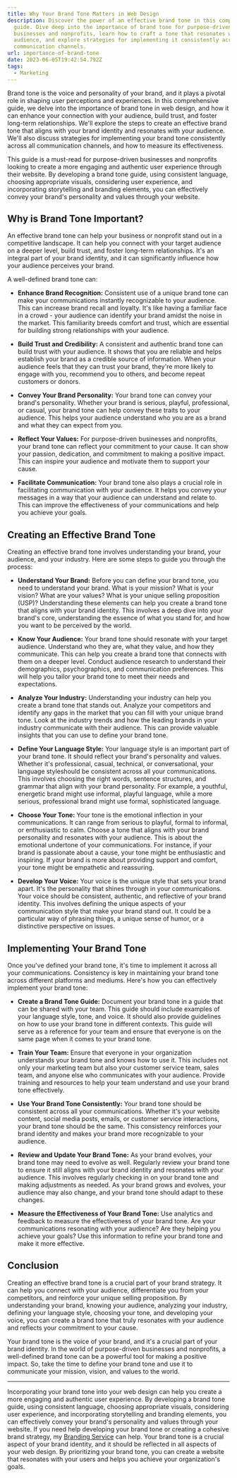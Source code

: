 ```yaml
---
title: Why Your Brand Tone Matters in Web Design
description: Discover the power of an effective brand tone in this comprehensive
  guide. Dive deep into the importance of brand tone for purpose-driven
  businesses and nonprofits, learn how to craft a tone that resonates with your
  audience, and explore strategies for implementing it consistently across all
  communication channels.
url: importance-of-brand-tone
date: 2023-06-05T19:42:54.792Z
tags:
  - Marketing
---
```


Brand tone is the voice and personality of your brand, and it plays a pivotal role in shaping user perceptions and experiences. In this comprehensive guide, we delve into the importance of brand tone in web design, and how it can enhance your connection with your audience, build trust, and foster long-term relationships. We'll explore the steps to create an effective brand tone that aligns with your brand identity and resonates with your audience. We'll also discuss strategies for implementing your brand tone consistently across all communication channels, and how to measure its effectiveness.

This guide is a must-read for purpose-driven businesses and nonprofits looking to create a more engaging and authentic user experience through their website. By developing a brand tone guide, using consistent language, choosing appropriate visuals, considering user experience, and incorporating storytelling and branding elements, you can effectively convey your brand's personality and values through your website.

## Why is Brand Tone Important?

An effective brand tone can help your business or nonprofit stand out in a competitive landscape. It can help you connect with your target audience on a deeper level, build trust, and foster long-term relationships. It's an integral part of your brand identity, and it can significantly influence how your audience perceives your brand.

A well-defined brand tone can:

- **Enhance Brand Recognition:** Consistent use of a unique brand tone can make your communications instantly recognizable to your audience. This can increase brand recall and loyalty. It's like having a familiar face in a crowd - your audience can identify your brand amidst the noise in the market. This familiarity breeds comfort and trust, which are essential for building strong relationships with your audience.

- **Build Trust and Credibility:** A consistent and authentic brand tone can build trust with your audience. It shows that you are reliable and helps establish your brand as a credible source of information. When your audience feels that they can trust your brand, they're more likely to engage with you, recommend you to others, and become repeat customers or donors.

- **Convey Your Brand Personality:** Your brand tone can convey your brand's personality. Whether your brand is serious, playful, professional, or casual, your brand tone can help convey these traits to your audience. This helps your audience understand who you are as a brand and what they can expect from you.

- **Reflect Your Values:** For purpose-driven businesses and nonprofits, your brand tone can reflect your commitment to your cause. It can show your passion, dedication, and commitment to making a positive impact. This can inspire your audience and motivate them to support your cause.

- **Facilitate Communication:** Your brand tone also plays a crucial role in facilitating communication with your audience. It helps you convey your messages in a way that your audience can understand and relate to. This can improve the effectiveness of your communications and help you achieve your goals.

## Creating an Effective Brand Tone

Creating an effective brand tone involves understanding your brand, your audience, and your industry. Here are some steps to guide you through the process:

- **Understand Your Brand:** Before you can define your brand tone, you need to understand your brand. What is your mission? What is your vision? What are your values? What is your unique selling proposition (USP)? Understanding these elements can help you create a brand tone that aligns with your brand identity. This involves a deep dive into your brand's core, understanding the essence of what you stand for, and how you want to be perceived by the world.

- **Know Your Audience:** Your brand tone should resonate with your target audience. Understand who they are, what they value, and how they communicate. This can help you create a brand tone that connects with them on a deeper level. Conduct audience research to understand their demographics, psychographics, and communication preferences. This will help you tailor your brand tone to meet their needs and expectations.

- **Analyze Your Industry:** Understanding your industry can help you create a brand tone that stands out. Analyze your competitors and identify any gaps in the market that you can fill with your unique brand tone. Look at the industry trends and how the leading brands in your industry communicate with their audience. This can provide valuable insights that you can use to define your brand tone.

- **Define Your Language Style:** Your language style is an important part of your brand tone. It should reflect your brand's personality and values. Whether it's professional, casual, technical, or conversational, your language styleshould be consistent across all your communications. This involves choosing the right words, sentence structures, and grammar that align with your brand personality. For example, a youthful, energetic brand might use informal, playful language, while a more serious, professional brand might use formal, sophisticated language.

- **Choose Your Tone:** Your tone is the emotional inflection in your communications. It can range from serious to playful, formal to informal, or enthusiastic to calm. Choose a tone that aligns with your brand personality and resonates with your audience. This is about the emotional undertone of your communications. For instance, if your brand is passionate about a cause, your tone might be enthusiastic and inspiring. If your brand is more about providing support and comfort, your tone might be empathetic and reassuring.

- **Develop Your Voice:** Your voice is the unique style that sets your brand apart. It's the personality that shines through in your communications. Your voice should be consistent, authentic, and reflective of your brand identity. This involves defining the unique aspects of your communication style that make your brand stand out. It could be a particular way of phrasing things, a unique sense of humor, or a distinctive perspective on issues.

## Implementing Your Brand Tone

Once you've defined your brand tone, it's time to implement it across all your communications. Consistency is key in maintaining your brand tone across different platforms and mediums. Here's how you can effectively implement your brand tone:

- **Create a Brand Tone Guide:** Document your brand tone in a guide that can be shared with your team. This guide should include examples of your language style, tone, and voice. It should also provide guidelines on how to use your brand tone in different contexts. This guide will serve as a reference for your team and ensure that everyone is on the same page when it comes to your brand tone.

- **Train Your Team:** Ensure that everyone in your organization understands your brand tone and knows how to use it. This includes not only your marketing team but also your customer service team, sales team, and anyone else who communicates with your audience. Provide training and resources to help your team understand and use your brand tone effectively.

- **Use Your Brand Tone Consistently:** Your brand tone should be consistent across all your communications. Whether it's your website content, social media posts, emails, or customer service interactions, your brand tone should be the same. This consistency reinforces your brand identity and makes your brand more recognizable to your audience.

- **Review and Update Your Brand Tone:** As your brand evolves, your brand tone may need to evolve as well. Regularly review your brand tone to ensure it still aligns with your brand identity and resonates with your audience. This involves regularly checking in on your brand tone and making adjustments as needed. As your brand grows and evolves, your audience may also change, and your brand tone should adapt to these changes.

- **Measure the Effectiveness of Your Brand Tone:** Use analytics and feedback to measure the effectiveness of your brand tone. Are your communications resonating with your audience? Are they helping you achieve your goals? Use this information to refine your brand tone and make it more effective.

## Conclusion

Creating an effective brand tone is a crucial part of your brand strategy. It can help you connect with your audience, differentiate you from your competitors, and reinforce your unique selling proposition. By understanding your brand, knowing your audience, analyzing your industry, defining your language style, choosing your tone, and developing your voice, you can create a brand tone that truly resonates with your audience and reflects your commitment to your cause.

Your brand tone is the voice of your brand, and it's a crucial part of your brand identity. In the world of purpose-driven businesses and nonprofits, a well-defined brand tone can be a powerful tool for making a positive impact. So, take the time to define your brand tone and use it to communicate your mission, vision, and values to the world.

---

Incorporating your brand tone into your web design can help you create a more engaging and authentic user experience. By developing a brand tone guide, using consistent language, choosing appropriate visuals, considering user experience, and incorporating storytelling and branding elements, you can effectively convey your brand's personality and values through your website. If you need help developing your brand tone or creating a cohesive brand strategy, my [Branding Service](https://dustinheisey.com/services/branding) can help. Your brand tone is a crucial aspect of your brand identity, and it should be reflected in all aspects of your web design. By prioritizing your brand tone, you can create a website that resonates with your users and helps you achieve your organization's goals.
